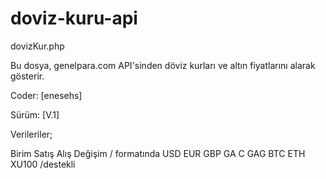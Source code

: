 # doviz-kuru-api
dovizKur.php

 Bu dosya, genelpara.com API'sinden döviz kurları ve altın fiyatlarını alarak gösterir.

 Coder: [enesehs] 
  
 Sürüm: [V.1]

Verileriler;

Birim	Satış	Alış	Değişim / formatında
USD	EUR	GBP	GA	C	GAG	BTC	ETH	XU100	/destekli



